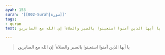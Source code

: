 ```yaml
---
ayah: 153
surah: '[[002-Surah|سورة]]'
tags:
- quran
text: يا أيها الذين آمنوا استعينوا بالصبر والصلاة ۚ إن الله مع الصابرين

---
```

> يا أيها الذين آمنوا استعينوا بالصبر والصلاة ۚ إن الله مع الصابرين
